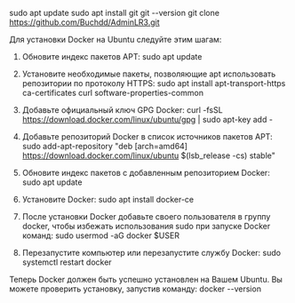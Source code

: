 sudo apt update
sudo apt install git
git --version
git clone https://github.com/Buchdd/AdminLR3.git

Для установки Docker на Ubuntu следуйте этим шагам:

1. Обновите индекс пакетов APT:
sudo apt update

2. Установите необходимые пакеты, позволяющие apt использовать репозитории по протоколу HTTPS:
sudo apt install apt-transport-https ca-certificates curl software-properties-common

3. Добавьте официальный ключ GPG Docker:
curl -fsSL https://download.docker.com/linux/ubuntu/gpg | sudo apt-key add -

4. Добавьте репозиторий Docker в список источников пакетов APT:
sudo add-apt-repository "deb [arch=amd64] https://download.docker.com/linux/ubuntu $(lsb_release -cs) stable"

5. Обновите индекс пакетов с добавленным репозиторием Docker:
sudo apt update

6. Установите Docker:
sudo apt install docker-ce

7. После установки Docker добавьте своего пользователя в группу docker, чтобы избежать использования sudo при запуске Docker команд:
sudo usermod -aG docker $USER

8. Перезапустите компьютер или перезапустите службу Docker:
sudo systemctl restart docker

Теперь Docker должен быть успешно установлен на Вашем Ubuntu. Вы можете проверить установку, запустив команду:
docker --version
